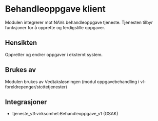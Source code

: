 # Behandleoppgave klient

Modulen integrerer mot NAVs behandleoppgave tjeneste. Tjenesten tilbyr funksjoner for å opprette og ferdigstille oppgaver.

## Hensikten

Oppretter og endrer oppgaver i eksternt system.

## Brukes av

Modulen brukes av Vedtaksløsningen (modul oppgavebehandling i vl-foreldrepenger/stottetjenester) 

## Integrasjoner
* tjeneste_v3:virksomhet:Behandleoppgave_v1 (GSAK)